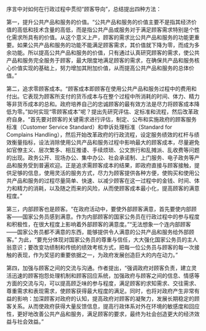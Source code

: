 
序言中对如何在行政过程中贯彻“顾客导向”，总结提出四种方法：

第一，提升公共产品和服务的价值。“公共产品和服务的价值主要不是指其经济价值的高低和技术含量的高低，而是指公共产品或服务对于满足顾客需求特别是个性化需求所具有的价值。从这个意义上产，顾客的需求比公共产品和服务的功能更重要。如果公共产品和服务的功能不能满足顾客需求，其价值就下降为零，而成为多余功能。所以提高公共产品和服务的价值，只有通过认真研究顾客的需求，使公共产品和服务完全服务于顾客，最大限度地满足顾客的需求，在确保共产品和服务核心价值实现的基础上，努力增加其附加价值，从而提高公共产品和服务的总体价值。”

第二，追求零顾客成本。“顾客成本即顾客在使用公共产品和服务过程中的费用和付出。它表现为顾客所支付的货币成本与在整个过程中所消耗的时间、体力、精力等非货币成本的总和。政府培养自己的忠诚顾客的最有效方法是尽力将顾客成本降低为零。”如何实现“零顾客成本”呢？提出先研究评估、定标准和流程，然后改革政府自身。“首先要对顾客的关键需求进行评估，制定、公布和实施政府的顾客服务标准（Customer Service Standard）和申诉处理标准（Standard for Complains Handling），然后开始改革政府的行政流程，设定服务绩效的杠杆与绩效衡量指标，设法消除使用公共产品和服务过程中影响最大的顾客成本，尽量避免如官僚主义、层次繁多、相互推诿、手续烦琐、公文旅行和乱摊派、乱收费等问题的出现。政务公开、现场办公、集中办公、社会承诺制、上门服务、电子政务等产品和服务受到普遍欢迎。正是追求需顾客成本的结果，即政府直接与顾客接触，提供足够的信息，使用灵活的服务方式，尽力为顾客提供各种方便，使购买和使用公共产品和服务的过程尽量简单、快速、以减少顾客在这一过程中的金钱、时间、体力和精力的消耗，以及随之而来的风险，从而使顾客成本最小化，提高顾客的满意程度。”

第三，内部顾客也是顾客。“在政府活动中，要使外部顾客满意，首先要使内部顾客——国家公务员感到满意。作为内部顾客的国家公务员在行政过程中的参与程度和积极性，在很大程度上影响着外部顾客的满意度。”“无法想象一个连内部顾客——国家公务员都不满意的东西，能够提供令人满意的公共产品和服务给外部顾客。” 为此，“要充分体现对国家公务员的尊重与信任，大大强化国家公务员的主人翁意识；要改变功绩制和传统的绩效考核方式，把每一位公务员与顾客的每一次接触的表现，作为奖惩的重要依据之一，为政府发展创造巨大的内在动力。”

第四，加强与顾客之间的交流与沟通。作者提出，“强调政府对顾客负责，建立灵活迅速的顾客抱怨处理机制和顾客回应系统，加强政府与顾客之间的信息、情感等方面的交流与沟，可以提高顾乏味的参与程度，满足顾客的求知需求、交往需求、尊重需求和表现需求，使顾客获得最大程度的满足。同时，也将对政府产生非常有益的影响：加深顾客对政府的认知，提高政府对顾客的凝聚力，发展长期稳定的顾客关系。从而使政府获得大量反馈信息，提高行政体系对外在环境的敏感度和回应性，更好地改善公共产品和服务，满足顾客的要求，最终为社会创造更大的经济效益与社会效益。”
